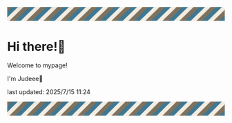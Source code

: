 <!-- Header image -->
<img src="./pokemon/pokemon_12.png" width="1000">

# Hi there!👋

Welcome to mypage!

I'm Judeee🐷

last updated: 2025/7/15 11:24

<!-- Footer image -->
<img src="./pokemon/pokemon_12.png" width="1000">
